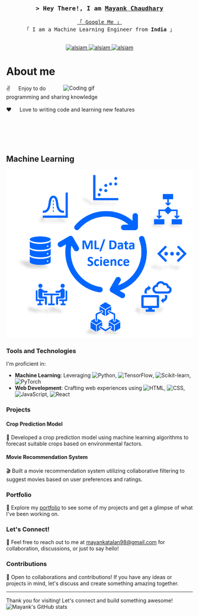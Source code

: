 

<!-- Intro  -->
<h3 align="center">
        <samp>&gt; Hey There!, I am
                <b><a target="_blank" href="https://alsiam.com">Mayank Chaudhary</a></b>
        </samp>
</h3>


<p align="center"> 
  <samp>
    <a href="https://www.google.com/search?q=Al+Siam">「 Google Me 」</a>
    <br>
    「 I am a Machine Learning Engineer from <b>India</b> 」
    <br>
    <br>
  </samp>
</p>

<p align="center">
 <a href="https://tranquil-satisfaction-173653.framer.app/" target="blank">
  <img src="https://img.shields.io/badge/Website-DC143C?style=for-the-badge&logo=medium&logoColor=white" alt="alsiam" />
 </a>
 <a href="https://www.linkedin.com/in/mayank-chaudhary-3a65161bb/" target="_blank">
  <img src="https://img.shields.io/badge/LinkedIn-0077B5?style=for-the-badge&logo=linkedin&logoColor=white" alt="alsiam"/>
 </a>
 <!-- <a href="https://dev.to/alsiam" target="_blank">
  <img src="https://img.shields.io/badge/dev.to-0A0A0A?style=for-the-badge&logo=dev.to&logoColor=white" alt="alsiam" />
 </a> -->
 <!--a href="https://twitter.com/_alsiam" target="_blank">
  <img src="https://img.shields.io/badge/Twitter-1DA1F2?style=for-the-badge&logo=twitter&logoColor=white" />
</a-->
 <a href="https://www.instagram.com/mynkchaudhry/" target="_blank">
  <img src="https://img.shields.io/badge/Instagram-fe4164?style=for-the-badge&logo=instagram&logoColor=white" alt="alsiam" />
 </a> 
 <!--a href="https://facebook.com/alsiam.dev" target="_blank">
  <img src="https://img.shields.io/badge/Facebook-20BEFF?&style=for-the-badge&logo=facebook&logoColor=white" alt="alsiam"  />
</a> 
</p>
<br />

<!-- About Section -->
 # About me
 
<p>
 <img align="right" width="350" src="/assets/programmer.gif" alt="Coding gif" />
  
 ✌️ &emsp; Enjoy to do programming and sharing knowledge <br/><br/>
 ❤️ &emsp; Love to writing code and learning new features<br/><br/>


</p>

<br/>
<br/>
<br/>

## Machine Learning
![ml-ds](https://raw.githubusercontent.com/tirthajyoti/Machine-Learning-with-Python/master/Images/ML-DS-cycle-1.png)




### Tools and Technologies

I'm proficient in:

- **Machine Learning**: Leveraging ![Python](https://img.shields.io/badge/-Python-3776AB?style=flat-square&logo=python&logoColor=white), ![TensorFlow](https://img.shields.io/badge/-TensorFlow-FF6F00?style=flat-square&logo=TensorFlow&logoColor=white), ![Scikit-learn](https://img.shields.io/badge/-Scikit--learn-F7931E?style=flat-square&logo=scikit-learn&logoColor=white), ![PyTorch](https://img.shields.io/badge/-PyTorch-EE4C2C?style=flat-square&logo=PyTorch&logoColor=white)
- **Web Development**: Crafting web experiences using ![HTML](https://img.shields.io/badge/-HTML-E34F26?style=flat-square&logo=HTML5&logoColor=white), ![CSS](https://img.shields.io/badge/-CSS-1572B6?style=flat-square&logo=CSS3&logoColor=white), ![JavaScript](https://img.shields.io/badge/-JavaScript-F7DF1E?style=flat-square&logo=JavaScript&logoColor=black), ![React](https://img.shields.io/badge/-React-61DAFB?style=flat-square&logo=React&logoColor=black)

### Projects

#### Crop Prediction Model

🌾 Developed a crop prediction model using machine learning algorithms to forecast suitable crops based on environmental factors.

#### Movie Recommendation System

🎬 Built a movie recommendation system utilizing collaborative filtering to suggest movies based on user preferences and ratings.

### Portfolio

🚀 Explore my [portfolio](https://tranquil-satisfaction-173653.framer.app/) to see some of my projects and get a glimpse of what I've been working on.

### Let's Connect!

📩 Feel free to reach out to me at mayankatalan98@gmail.com for collaboration, discussions, or just to say hello!

### Contributions

🌟 Open to collaborations and contributions! If you have any ideas or projects in mind, let's discuss and create something amazing together.

---

Thank you for visiting! Let's connect and build something awesome!
![Mayank's GitHub stats](https://github-readme-stats.vercel.app/api?username=mayank-chaudhary&show_icons=true&theme=radical)


